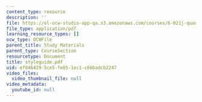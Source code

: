 ```yaml
---
content_type: resource
description: ''
file: https://ol-ocw-studio-app-qa.s3.amazonaws.com/courses/6-021j-quantitative-physiology-cells-and-tissues-fall-2004/ef0464295ce5fe051ec1c66badcb2247_styleguide.pdf
file_type: application/pdf
learning_resource_types: []
ocw_type: OCWFile
parent_title: Study Materials
parent_type: CourseSection
resourcetype: Document
title: styleguide.pdf
uid: ef046429-5ce5-fe05-1ec1-c66badcb2247
video_files:
  video_thumbnail_file: null
video_metadata:
  youtube_id: null
---
```

